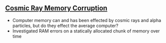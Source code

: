 ## [Cosmic Ray Memory Corruption](https://danielmarkjones.com/blogs/bitflip)
* Computer memory can and has been effected by cosmic rays and alpha particles, but do they effect the average computer?
* Investigated RAM errors on a statically allocated chunk of memory over time
